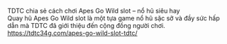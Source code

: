 TDTC chia sẻ cách chơi Apes Go Wild slot – nổ hũ siêu hay	
Quay hũ Apes Go Wild slot là một tựa game nổ hũ sặc sỡ và đầy sức hấp dẫn mà TDTC đã giới thiệu đến cộng đồng người chơi.	
https://tdtc34g.com/apes-go-wild-slot-tdtc/